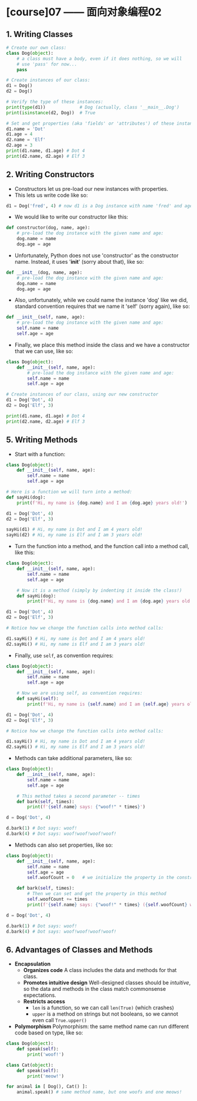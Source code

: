 # [course]07 —— 面向对象编程02

## 1. **Writing Classes**

```py
# Create our own class:
class Dog(object):
    # a class must have a body, even if it does nothing, so we will
    # use 'pass' for now...
    pass

# Create instances of our class:
d1 = Dog()
d2 = Dog()

# Verify the type of these instances:
print(type(d1))             # Dog (actually, class '__main__.Dog')
print(isinstance(d2, Dog))  # True

# Set and get properties (aka 'fields' or 'attributes') of these instances:
d1.name = 'Dot'
d1.age = 4
d2.name = 'Elf'
d2.age = 3
print(d1.name, d1.age) # Dot 4
print(d2.name, d2.age) # Elf 3
```


## 2. **Writing Constructors**
* Constructors let us pre-load our new instances with properties.
* This lets us write code like so:


```py
d1 = Dog('fred', 4) # now d1 is a Dog instance with name 'fred' and age 4
```        

* We would like to write our constructor like this:

```py
def constructor(dog, name, age):
    # pre-load the dog instance with the given name and age:
    dog.name = name
    dog.age = age
```        

* Unfortunately, Python does not use 'constructor' as the constructor name. Instead, it uses '__init__' (sorry about that), like so:

```py
def __init__(dog, name, age):
    # pre-load the dog instance with the given name and age:
    dog.name = name
    dog.age = age
```

* Also, unfortunately, while we could name the instance 'dog' like we did, standard convention requires that we name it 'self' (sorry again), like so:

```py
def __init__(self, name, age):
    # pre-load the dog instance with the given name and age:
    self.name = name
    self.age = age
```

* Finally, we place this method inside the class and we have a constructor that we can use, like so:

```py
class Dog(object):
    def __init__(self, name, age):
        # pre-load the dog instance with the given name and age:
        self.name = name
        self.age = age

# Create instances of our class, using our new constructor
d1 = Dog('Dot', 4)
d2 = Dog('Elf', 3)

print(d1.name, d1.age) # Dot 4
print(d2.name, d2.age) # Elf 3
```

## 5. **Writing Methods**
* Start with a function:

```py
class Dog(object):
    def __init__(self, name, age):
        self.name = name
        self.age = age

# Here is a function we will turn into a method:
def sayHi(dog):
    print(f'Hi, my name is {dog.name} and I am {dog.age} years old!')

d1 = Dog('Dot', 4)
d2 = Dog('Elf', 3)

sayHi(d1) # Hi, my name is Dot and I am 4 years old!
sayHi(d2) # Hi, my name is Elf and I am 3 years old!
```


* Turn the function into a method, and the function call into a method call, like this:

```py
class Dog(object):
    def __init__(self, name, age):
        self.name = name
        self.age = age

    # Now it is a method (simply by indenting it inside the class!)
    def sayHi(dog):
        print(f'Hi, my name is {dog.name} and I am {dog.age} years old!')

d1 = Dog('Dot', 4)
d2 = Dog('Elf', 3)

# Notice how we change the function calls into method calls:

d1.sayHi() # Hi, my name is Dot and I am 4 years old!
d2.sayHi() # Hi, my name is Elf and I am 3 years old!
```

* Finally, use `self`, as convention requires:

```py
class Dog(object):
    def __init__(self, name, age):
        self.name = name
        self.age = age

    # Now we are using self, as convention requires:
    def sayHi(self):
        print(f'Hi, my name is {self.name} and I am {self.age} years old!')

d1 = Dog('Dot', 4)
d2 = Dog('Elf', 3)

# Notice how we change the function calls into method calls:

d1.sayHi() # Hi, my name is Dot and I am 4 years old!
d2.sayHi() # Hi, my name is Elf and I am 3 years old!
```

* Methods can take additional parameters, like so:

```py
class Dog(object):
    def __init__(self, name, age):
        self.name = name
        self.age = age

    # This method takes a second parameter -- times
    def bark(self, times):
        print(f'{self.name} says: {"woof!" * times}')

d = Dog('Dot', 4)

d.bark(1) # Dot says: woof!
d.bark(4) # Dot says: woof!woof!woof!woof!
```

* Methods can also set properties, like so:

```py
class Dog(object):
    def __init__(self, name, age):
        self.name = name
        self.age = age
        self.woofCount = 0   # we initialize the property in the constructor!

    def bark(self, times):
        # Then we can set and get the property in this method
        self.woofCount += times
        print(f'{self.name} says: {"woof!" * times} ({self.woofCount} woofs!)')

d = Dog('Dot', 4)

d.bark(1) # Dot says: woof!
d.bark(4) # Dot says: woof!woof!woof!woof!
```

## 6. **Advantages of Classes and Methods**
* **Encapsulation**
    * **Organizes code**
        A class includes the data and methods for that class.
    * **Promotes intuitive design**
        Well-designed classes should be *intuitive*, so the data and methods in the class match commonsense expectations.
    * **Restricts access**
        * `len` is a function, so we can call `len(True)` (which crashes)
        * `upper` is a method on strings but not booleans, so we cannot even call `True.upper()`
* **Polymorphism**
    Polymorphism: the same method name can run different code based on type, like so:

```py
class Dog(object):
    def speak(self):
        print('woof!')

class Cat(object):
    def speak(self):
        print('meow!')

for animal in [ Dog(), Cat() ]:
    animal.speak() # same method name, but one woofs and one meows!
```

        